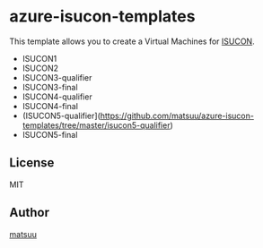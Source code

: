 # azure-isucon-templates

This template allows you to create a Virtual Machines for [ISUCON](http://isucon.net/).

- ISUCON1
- ISUCON2
- ISUCON3-qualifier
- ISUCON3-final
- ISUCON4-qualifier
- ISUCON4-final
- (ISUCON5-qualifier](https://github.com/matsuu/azure-isucon-templates/tree/master/isucon5-qualifier)
- ISUCON5-final

## License

MIT

## Author

[matsuu](https://github.com/matsuu)
